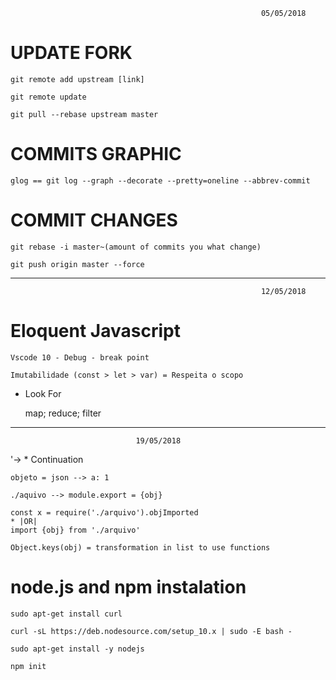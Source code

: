                                                             05/05/2018
# UPDATE FORK 

    git remote add upstream [link]

    git remote update

    git pull --rebase upstream master

# COMMITS GRAPHIC

    glog == git log --graph --decorate --pretty=oneline --abbrev-commit

# COMMIT CHANGES
 
    git rebase -i master~(amount of commits you what change)

    git push origin master --force
__________________________________________________________________________
                                                            12/05/2018
# Eloquent Javascript

    Vscode 10 - Debug - break point  

    Imutabilidade (const > let > var) = Respeita o scopo

* Look For
    
    map; reduce; filter
__________________________________________________________________________
							    19/05/2018
'-> * Continuation
	
	objeto = json --> a: 1

	./aquivo --> module.export = {obj}

	const x = require('./arquivo').objImported
	* |OR|
	import {obj} from './arquivo'	

	Object.keys(obj) = transformation in list to use functions 

# node.js and npm instalation

	sudo apt-get install curl

	curl -sL https://deb.nodesource.com/setup_10.x | sudo -E bash -

	sudo apt-get install -y nodejs

	npm init

